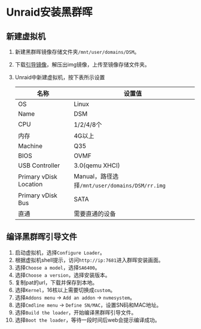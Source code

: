 # Unraid安装黑群晖

## 新建虚拟机

1. 新建黑群晖镜像存储文件夹`/mnt/user/domains/DSM`。
1. 下载[引导镜像](https://github.com/RROrg/rr/releases)，解压出img镜像，上传至镜像存储文件夹。
1. Unraid中新建虚拟机，按下表所示设置

    | 名称 | 设置值 |
    | - | - |
    | OS | Linux |
    | Name | DSM |
    | CPU | 1/2/4/8个 |
    | 内存 | 4G以上 |
    | Machine | Q35 |
    | BIOS | OVMF |
    | USB Controller | 3.0(qemu XHCI) |
    | Primary vDisk Location | Manual，路径选择`/mnt/user/domains/DSM/rr.img` |
    | Primary vDisk Bus | SATA |
    | 直通 | 需要直通的设备 |

## 编译黑群晖引导文件

1. 启动虚拟机，选择`Configure Loader`。
1. 根据虚拟机shell提示，访问`http://ip:7681`进入群晖安装画面。
1. 选择`Choose a model`，选择`SA6400`。
1. 选择`Choose a version`，选择安装版本。
1. 复制pat的url，下载并保存到本地。
1. 选择`Kernel`，16核以上需要切换成`custom`。
1. 选择`Addons menu` -> `Add an addon` -> `nvmesystem`。
1. 选择`Cmdline menu` -> `Define SN/MAC`，设置SN码和MAC地址。
1. 选择`Build the loader`，开始编译黑群晖引导文件。
1. 选择`Boot the loader`，等待一段时间后web会提示编译成功。
